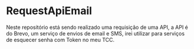 # RequestApiEmail
Neste repositório está sendo realizado uma requisição de uma API, a API é do Brevo, um serviço de envios de email e SMS, irei utilizar para serviços de esquecer senha com Token no meu TCC.
